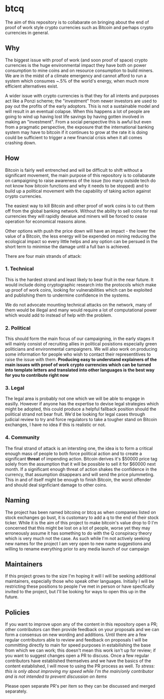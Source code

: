 # btcq

The aim of this repository is to collabarate on bringing about the end of proof of work style crypto currencies such as Bitcoin and perhaps crypto currencies in general.

## Why

The biggest issue with proof of work (and soon proof of space) crypto currencies is the huge environmental impact they have both on power consumption to mine coins and on resource consumption to build miners. We are in the midst of a climate emergency and cannot afford to run a system which consumes ~.5% of the world's energy, when much more efficient alternatives exist.

A wider issue with crypto currencies is that they for all intents and purposes act like a Ponzi scheme; the "investment" from newer investors are used to pay out the profits of the early adoptors. This is not a sustainable model and will result in an eventual colapse. When this happens a lot of people are going to wind up having lost life savings by having gotten involved in making an "investment". From a social perspective this is awful but even from a pragmatic perspective, the exposure that the international banking system may have to bitcoin if it continues to grow at the rate it is doing could be sufficient to trigger a new financial crisis when it all comes crashing down.

## How

Bitcoin is fairly well entrenched and will be difficult to shift without a significant movement, the main purpose of this repository is to collabarate on campaigning to raise awareness of the issue (too many outside tech do not know how bitcoin functions and why it needs to be stopped) and to build up a political movement with the capability of taking action against crypto currencies. 

The easiest way to kill Bitcoin and other proof of work coins is to cut them off from the global banking network. Without the ability to sell coins for real currencies they will rapidly devalue and miners will be forced to cease operation for economical reasons alone. 

Other options with push the price down will have an impact - the lower the value of a Bitcoin, the less energy will be expended on mining reducing the ecological impact so every little helps and any option can be persued in the short term to minimise the damage until a full ban is achieved.

There are four main strands of attack:

### 1. Technical

This is the hardest strand and least likely to bear fruit in the near future. It would include doing cryptographic research into the protocols which make up proof of work coins, looking for vulnerabilities which can be exploited and publishing them to undermine confidence in the systems. 

We do not advocate mounting technical attacks on the network, many of them would be illegal and many would require a lot of computational power which would add to instead of help with the problem.

### 2. Political

This should form the main focus of our campaigning, in the early stages it will mainly consist of recruiting allies in political posistions especially green politicians and environmental campaigners. We will also work on producing some information for people who wish to contact their representitives to raise the issue with them. **Producing easy to understand explainers of the main issues with proof of work crypto currencies which can be turned into template letters and translated into other languages is the best way for you to contribute right now**

### 3. Legal

The legal area is probably not one which we will be able to engage in easilly. However if anyone has the expertise to devise legal strategies which might be adopted, this could produce a helpful fallback position should the political strand not bear fruit. We'd be looking for legal cases through judicial review to try and force regulators to take a tougher stand on Bitcoin exchanges, I have no idea if this is realistic or not. 

### 4. Community

The final strand of attack is an intersting one, the idea is to form a critical enough mass of people to both force political action and to create a significant **threat** of impending action. Bitcoin derives it's $50000 price tag solely from the assumption that it will be possible to sell it for $60000 next month. If a significant enough threat of action shakes the confidence in the currency, that assumption disappears and will send the price plummeting. This in and of itself might be enough to finish Bitcoin, the worst offender and should deal signficiant damage to other coins. 

## Naming

The project has been named bitcoinq or btcq as when companies listed on stock exchanges go bust, it is customary to add a q to the end of their stock ticker. 
While it is the aim of this project to make bitcoin's value drop to 0 I'm concerned that this might be lost on a lot of people, worse yet they may erroneously
assume it has something to do with the Q conspiracy theory which is very much not the case. As such while I'm not actively seeking new names for the project I
am very open to new name suggestions and willing to rename everything prior to any media launch of our campaign

## Maintainers

If this project grows to the size I'm hoping it will I will be seeking additional maintainers, especially those who speak other languages. Initially I will be 
restricting these positions to people I've met in person or have specfically invited to the project, but I'll be looking for ways to open this up in the future.

## Policies

If you want to improve upon any of the content in this repository open a PR; other contributors can then provide feedback on your proposals and we can form a 
consensus on new wording and additions. Until there are a few regular contributors able to review and feedback on proposals I will be committing directly to 
main for speed purposes in estabilishing the base from which we can work; this doesn't mean this work isn't up for review; if you want to suggest changes open a PR to discuss. Once a few regular contributors have established themselves and we have the basics of the content established, I will move to using the PR process
as well. *To stress: this is only about improving my speed while I'm the main/only contributor and is not intended to prevent discussion on items*

Please open separate PR's per item so they can be discussed and merged separately. 
